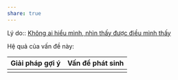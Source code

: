 ```yaml
---
share: true
---
```

Lý do:: [Không ai hiểu mình, nhìn thấy được điều mình thấy](./Kh%C3%B4ng%20ai%20hi%E1%BB%83u%20m%C3%ACnh,%20nh%C3%ACn%20th%E1%BA%A5y%20%C4%91%C6%B0%E1%BB%A3c%20%C4%91i%E1%BB%81u%20m%C3%ACnh%20th%E1%BA%A5y.md)

Hệ quả của vấn đề này:


| Giải pháp gợi ý | Vấn đề phát sinh |
| --------------- | ---------------- |
|                 |                  |
